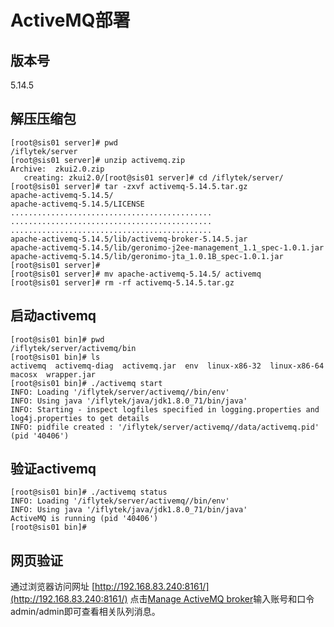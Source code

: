 # ActiveMQ部署

## 版本号

5.14.5

## 解压压缩包

```text
[root@sis01 server]# pwd
/iflytek/server
[root@sis01 server]# unzip activemq.zip 
Archive:  zkui2.0.zip
   creating: zkui2.0/[root@sis01 server]# cd /iflytek/server/
[root@sis01 server]# tar -zxvf activemq-5.14.5.tar.gz 
apache-activemq-5.14.5/
apache-activemq-5.14.5/LICENSE
.............................................
.............................................
.............................................
apache-activemq-5.14.5/lib/activemq-broker-5.14.5.jar
apache-activemq-5.14.5/lib/geronimo-j2ee-management_1.1_spec-1.0.1.jar
apache-activemq-5.14.5/lib/geronimo-jta_1.0.1B_spec-1.0.1.jar
[root@sis01 server]# 
[root@sis01 server]# mv apache-activemq-5.14.5/ activemq
[root@sis01 server]# rm -rf activemq-5.14.5.tar.gz
```

## 启动activemq

```text
[root@sis01 bin]# pwd
/iflytek/server/activemq/bin
[root@sis01 bin]# ls
activemq  activemq-diag  activemq.jar  env  linux-x86-32  linux-x86-64  macosx  wrapper.jar
[root@sis01 bin]# ./activemq start
INFO: Loading '/iflytek/server/activemq//bin/env'
INFO: Using java '/iflytek/java/jdk1.8.0_71/bin/java'
INFO: Starting - inspect logfiles specified in logging.properties and log4j.properties to get details
INFO: pidfile created : '/iflytek/server/activemq//data/activemq.pid' (pid '40406')
```

## 验证activemq

```text
[root@sis01 bin]# ./activemq status
INFO: Loading '/iflytek/server/activemq//bin/env'
INFO: Using java '/iflytek/java/jdk1.8.0_71/bin/java'
ActiveMQ is running (pid '40406')
[root@sis01 bin]#
```

## 网页验证

通过浏览器访问网址 [http://192.168.83.240:8161/](http://192.168.83.240:8161/) 点击[Manage ActiveMQ broker](http://192.168.83.240:8161/admin/)输入账号和口令admin/admin即可查看相关队列消息。

